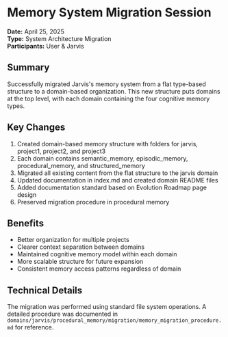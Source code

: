 # Memory System Migration Session

**Date:** April 25, 2025  
**Type:** System Architecture Migration  
**Participants:** User & Jarvis

## Summary
Successfully migrated Jarvis's memory system from a flat type-based structure to a domain-based organization. This new structure puts domains at the top level, with each domain containing the four cognitive memory types.

## Key Changes
1. Created domain-based memory structure with folders for jarvis, project1, project2, and project3
2. Each domain contains semantic_memory, episodic_memory, procedural_memory, and structured_memory
3. Migrated all existing content from the flat structure to the jarvis domain
4. Updated documentation in index.md and created domain README files
5. Added documentation standard based on Evolution Roadmap page design
6. Preserved migration procedure in procedural memory

## Benefits
- Better organization for multiple projects
- Clearer context separation between domains
- Maintained cognitive memory model within each domain
- More scalable structure for future expansion
- Consistent memory access patterns regardless of domain

## Technical Details
The migration was performed using standard file system operations. A detailed procedure was documented in `domains/jarvis/procedural_memory/migration/memory_migration_procedure.md` for reference. 